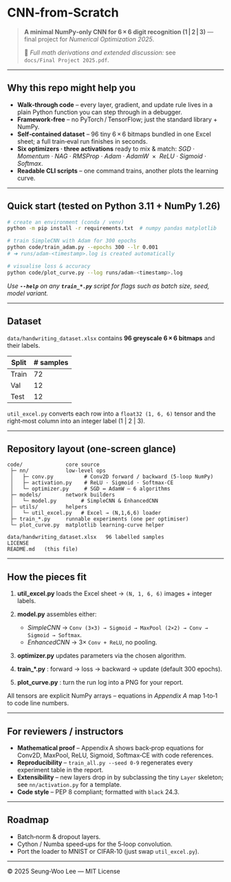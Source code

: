# CNN‑from‑Scratch&#x20;

> **A minimal NumPy‑only CNN for 6 × 6 digit recognition (1 | 2 | 3)** — final project for *Numerical Optimization 2025*.
>
> 📄 *Full math derivations and extended discussion:* see `docs/Final Project 2025.pdf`.

---

## Why this repo might help you

* **Walk‑through code** – every layer, gradient, and update rule lives in a plain Python function you can step through in a debugger.
* **Framework‑free** – no PyTorch / TensorFlow; just the standard library + NumPy.
* **Self‑contained dataset** – 96 tiny 6 × 6 bitmaps bundled in one Excel sheet; a full train‑eval run finishes in seconds.
* **Six optimizers · three activations** ready to mix & match: *SGD · Momentum · NAG · RMSProp · Adam · AdamW*  ×  *ReLU · Sigmoid · Softmax*.
* **Readable CLI scripts** – one command trains, another plots the learning curve.

---

## Quick start (tested on Python 3.11 + NumPy 1.26)

```bash
# create an environment (conda / venv)
python -m pip install -r requirements.txt  # numpy pandas matplotlib

# train SimpleCNN with Adam for 300 epochs
python code/train_adam.py --epochs 300 --lr 0.001
# ➜ runs/adam-<timestamp>.log is created automatically

# visualise loss & accuracy
python code/plot_curve.py --log runs/adam-<timestamp>.log
```

*Use **`--help`** on any **`train_*.py`** script for flags such as batch size, seed, model variant.*

---

## Dataset

`data/handwriting_dataset.xlsx` contains **96 greyscale 6 × 6 bitmaps** and their labels.

| Split | # samples |
| ----- | --------- |
| Train | 72        |
| Val   | 12        |
| Test  | 12        |

`util_excel.py` converts each row into a `float32 (1, 6, 6)` tensor and the right‑most column into an integer label (1 | 2 | 3).

---

## Repository layout (one‑screen glance)

```text
code/              core source
 ├─ nn/            low‑level ops
 │   ├─ conv.py          # Conv2D forward / backward (5‑loop NumPy)
 │   ├─ activation.py    # ReLU · Sigmoid · Softmax‑CE
 │   └─ optimizer.py     # SGD ↔ AdamW — 6 algorithms
 ├─ models/        network builders
 │   └─ model.py        # SimpleCNN & EnhancedCNN
 ├─ utils/         helpers
 │   └─ util_excel.py   # Excel → (N,1,6,6) loader
 ├─ train_*.py     runnable experiments (one per optimiser)
 └─ plot_curve.py  matplotlib learning‑curve helper

data/handwriting_dataset.xlsx   96 labelled samples
LICENSE
README.md   (this file)
```

---

## How the pieces fit

1. **util\_excel.py** loads the Excel sheet → `(N, 1, 6, 6)` images + integer labels.
2. **model.py** assembles either:

   * *SimpleCNN* → `Conv (3×3) → Sigmoid → MaxPool (2×2) → Conv → Sigmoid → Softmax`.
   * *EnhancedCNN* → 3× `Conv + ReLU`, no pooling.
3. **optimizer.py** updates parameters via the chosen algorithm.
4. **train\_\*.py** : forward → loss → backward → update (default 300 epochs).
5. **plot\_curve.py** : turn the run log into a PNG for your report.

All tensors are explicit NumPy arrays – equations in *Appendix A* map 1‑to‑1 to code line numbers.

---

## For reviewers / instructors

* **Mathematical proof** – Appendix A shows back‑prop equations for Conv2D, MaxPool, ReLU, Sigmoid, Softmax‑CE with code references.
* **Reproducibility** – `train_all.py --seed 0‑9` regenerates every experiment table in the report.
* **Extensibility** – new layers drop in by subclassing the tiny `Layer` skeleton; see `nn/activation.py` for a template.
* **Code style** – PEP 8 compliant; formatted with `black` 24.3.

---

## Roadmap

* Batch‑norm & dropout layers.
* Cython / Numba speed‑ups for the 5‑loop convolution.
* Port the loader to MNIST or CIFAR‑10 (just swap `util_excel.py`).

---

© 2025 Seung‑Woo Lee — MIT License
